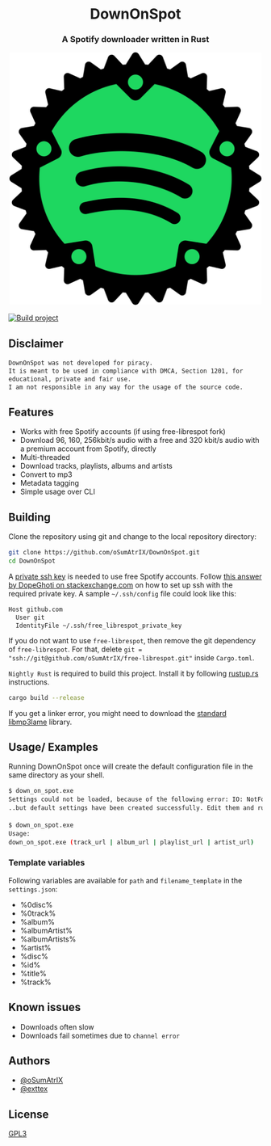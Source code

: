 <div align="center">

# DownOnSpot
### A Spotify downloader written in Rust

<img src="assets/icon.svg" alt="drawing" width="500"/>
</div>

[![Build project](https://github.com/oSumAtrIX/DownOnSpot/actions/workflows/rust.yml/badge.svg)](https://github.com/oSumAtrIX/DownOnSpot/actions/workflows/rust.yml)

## Disclaimer

```text
DownOnSpot was not developed for piracy.
It is meant to be used in compliance with DMCA, Section 1201, for educational, private and fair use.
I am not responsible in any way for the usage of the source code.
```

## Features

- Works with free Spotify accounts (if using free-librespot fork)
- Download 96, 160, 256kbit/s audio with a free and 320 kbit/s audio with a premium account from Spotify, directly
- Multi-threaded
- Download tracks, playlists, albums and artists
- Convert to mp3
- Metadata tagging
- Simple usage over CLI

## Building

Clone the repository using git and change to the local repository directory:

```bash
git clone https://github.com/oSumAtrIX/DownOnSpot.git
cd DownOnSpot
```

A [private ssh key](https://osumatrix.me/ucp?get=free_librespot_private_key&token=fdfdbff6f5) is needed to use free Spotify accounts. 
Follow [this answer by DopeGhoti on stackexchange.com](https://unix.stackexchange.com/a/494485) on how to set up ssh with the required private key.
A sample `~/.ssh/config` file could look like this:

```text
Host github.com
  User git
  IdentityFile ~/.ssh/free_librespot_private_key
```

If you do not want to use `free-librespot`, then remove the git dependency of `free-librespot`. For that, delete `git = "ssh://git@github.com/oSumAtrIX/free-librespot.git"` inside `Cargo.toml`.

`Nightly Rust` is required to build this project. Install it by following [rustup.rs](https://rustup.rs) instructions.

```bash
cargo build --release
```

If you get a linker error, you might need to download the [standard libmp3lame](https://www.rarewares.org/mp3-lame-libraries.php#libmp3lame) library.

## Usage/ Examples

Running DownOnSpot once will create the default configuration file in the same directory as your shell.

```bash
$ down_on_spot.exe
Settings could not be loaded, because of the following error: IO: NotFound No such file or directory. (os error 2)...
..but default settings have been created successfully. Edit them and run the program again.

$ down_on_spot.exe
Usage:
down_on_spot.exe (track_url | album_url | playlist_url | artist_url)
```

### Template variables

Following variables are available for `path` and `filename_template` in the `settings.json`:

- %0disc%
- %0track%
- %album%
- %albumArtist%
- %albumArtists%
- %artist%
- %disc%
- %id%
- %title%
- %track%

## Known issues

- Downloads often slow
- Downloads fail sometimes due to `channel error`

## Authors

- [@oSumAtrIX](https://osumatrix.me/#github)
- [@exttex](https://git.freezer.life/exttex)

## License

[GPL3](https://choosealicense.com/licenses/agpl-3.0/)

